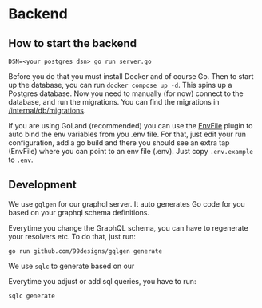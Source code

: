 # Backend

## How to start the backend

    DSN=<your postgres dsn> go run server.go

Before you do that you must install Docker and of course Go. Then to start up the database, you can run `docker compose up -d`. This spins up a Postgres database. Now you need to manually (for now) connect to the database, and run the migrations. You can find the migrations in [/internal/db/migrations](./internal/db/migrations).

If you are using GoLand (recommended) you can use the [EnvFile](https://plugins.jetbrains.com/plugin/7861-envfile) plugin to auto bind the env variables from you .env file. For that, just edit your run configuration, add a go build and there you should see an extra tap (EnvFile) where you can point to an env file (.env). Just copy `.env.example` to `.env`.

## Development

We use `gqlgen` for our graphql server. It auto generates Go code for you based on your graphql schema definitions. 

Everytime you change the GraphQL schema, you can have to regenerate your resolvers etc. To do that, just run:

    go run github.com/99designs/gqlgen generate

We use `sqlc` to generate based on our 

Everytime you adjust or add sql queries, you have to run:

    sqlc generate